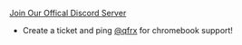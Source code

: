 [Join Our Offical Discord Server](https://discord.gg/Hydrogen)

- Create a ticket and ping [@qfrx](<@784182367107022848>) for chromebook support!
